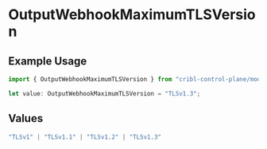 # OutputWebhookMaximumTLSVersion

## Example Usage

```typescript
import { OutputWebhookMaximumTLSVersion } from "cribl-control-plane/models";

let value: OutputWebhookMaximumTLSVersion = "TLSv1.3";
```

## Values

```typescript
"TLSv1" | "TLSv1.1" | "TLSv1.2" | "TLSv1.3"
```